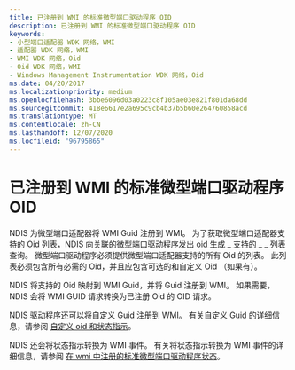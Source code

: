 ```yaml
---
title: 已注册到 WMI 的标准微型端口驱动程序 OID
description: 已注册到 WMI 的标准微型端口驱动程序 OID
keywords:
- 小型端口适配器 WDK 网络，WMI
- 适配器 WDK 网络，WMI
- WMI WDK 网络，Oid
- Oid WDK 网络，WMI
- Windows Management Instrumentation WDK 网络，Oid
ms.date: 04/20/2017
ms.localizationpriority: medium
ms.openlocfilehash: 3bbe6096d03a0223c8f105ae03e821f801da68dd
ms.sourcegitcommit: 418e6617e2a695c9cb4b37b5b60e264760858acd
ms.translationtype: MT
ms.contentlocale: zh-CN
ms.lasthandoff: 12/07/2020
ms.locfileid: "96795865"
---
```

# <a name="standard-miniport-driver-oids-registered-with-wmi"></a>已注册到 WMI 的标准微型端口驱动程序 OID





NDIS 为微型端口适配器将 WMI Guid 注册到 WMI。 为了获取微型端口适配器支持的 Oid 列表，NDIS 向关联的微型端口驱动程序发出 [oid 生成 \_ 支持的 \_ \_ 列表](./oid-gen-supported-list.md) 查询。 微型端口驱动程序必须提供微型端口适配器支持的所有 Oid 的列表。 此列表必须包含所有必需的 Oid，并且应包含可选的和自定义 Oid （如果有）。

NDIS 将支持的 Oid 映射到 WMI Guid，并将 Guid 注册到 WMI。 如果需要，NDIS 会将 WMI GUID 请求转换为已注册 Oid 的 OID 请求。

NDIS 驱动程序还可以将自定义 Guid 注册到 WMI。 有关自定义 Guid 的详细信息，请参阅 [自定义 oid 和状态指示](customized-oids-and-status-indications.md)。

NDIS 还会将状态指示转换为 WMI 事件。 有关将状态指示转换为 WMI 事件的详细信息，请参阅 [在 wmi 中注册的标准微型端口驱动程序状态](standard-miniport-driver-status-indications-registered-with-wmi.md)。

 

